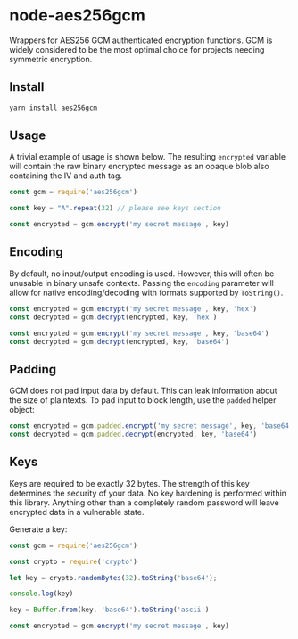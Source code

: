 # node-aes256gcm
Wrappers for AES256 GCM authenticated encryption functions.
GCM is widely considered to be the most optimal choice for projects needing symmetric encryption.

## Install
```bash
yarn install aes256gcm
```

## Usage
A trivial example of usage is shown below.
The resulting `encrypted` variable will contain the raw binary encrypted message as an opaque blob also containing the IV and auth tag.

```javascript
const gcm = require('aes256gcm')

const key = "A".repeat(32) // please see keys section

const encrypted = gcm.encrypt('my secret message', key)
```

## Encoding
By default, no input/output encoding is used.
However, this will often be unusable in binary unsafe contexts. 
Passing the `encoding` parameter will allow for native encoding/decoding with formats supported by `ToString()`.

```javascript
const encrypted = gcm.encrypt('my secret message', key, 'hex')
const decrypted = gcm.decrypt(encrypted, key, 'hex')
```

```javascript
const encrypted = gcm.encrypt('my secret message', key, 'base64')
const decrypted = gcm.decrypt(encrypted, key, 'base64')
```

## Padding
GCM does not pad input data by default.
This can leak information about the size of plaintexts.
To pad input to block length, use the `padded` helper object:
```javascript
const encrypted = gcm.padded.encrypt('my secret message', key, 'base64')
const decrypted = gcm.padded.decrypt(encrypted, key, 'base64')
```

## Keys
Keys are required to be exactly 32 bytes.
The strength of this key determines the security of your data.
No key hardening is performed within this library.
Anything other than a completely random password will leave encrypted data in a vulnerable state.

Generate a key:

```javascript
const gcm = require('aes256gcm')

const crypto = require('crypto')

let key = crypto.randomBytes(32).toString('base64');

console.log(key)

key = Buffer.from(key, 'base64').toString('ascii')

const encrypted = gcm.encrypt('my secret message', key)
```